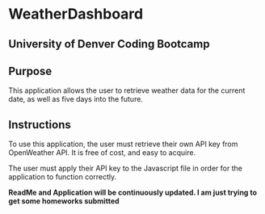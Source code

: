 # WeatherDashboard
## University of Denver Coding Bootcamp

## Purpose
This application allows the user to retrieve weather data for the current date, as well as five days into the future.

## Instructions
To use this application, the user must retrieve their own API key from OpenWeather API. It is free of cost, and easy to acquire.

The user must apply their API key to the Javascript file in order for the application to function correctly.

**ReadMe and Application will be continuously updated. I am just trying to get some homeworks submitted**
